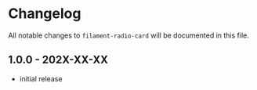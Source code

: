 # Changelog

All notable changes to `filament-radio-card` will be documented in this file.

## 1.0.0 - 202X-XX-XX

- initial release
